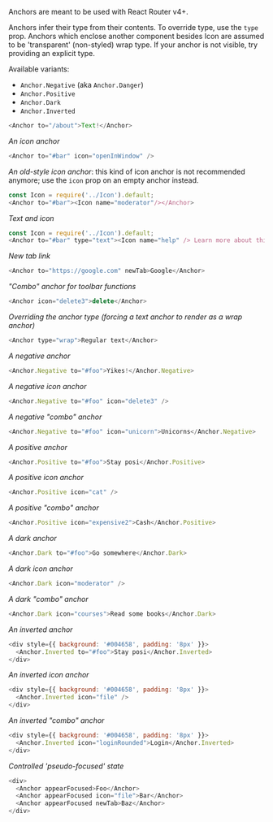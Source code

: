Anchors are meant to be used with React Router v4+.

Anchors infer their type from their contents. To override type, use the `type` prop. Anchors which enclose another component besides Icon are assumed to be 'transparent' (non-styled) wrap type. If your anchor is not visible, try providing an explicit type.

Available variants:

* `Anchor.Negative` (aka `Anchor.Danger`)
* `Anchor.Positive`
* `Anchor.Dark`
* `Anchor.Inverted`

```javascript
<Anchor to="/about">Text!</Anchor>
```

_An icon anchor_
```javascript
<Anchor to="#bar" icon="openInWindow" />
```

_An old-style icon anchor_: this kind of icon anchor is not recommended anymore; use the `icon` prop on an empty anchor instead.
```javascript
const Icon = require('../Icon').default;
<Anchor to="#bar"><Icon name="moderator"/></Anchor>
```

_Text and icon_
```javascript
const Icon = require('../Icon').default;
<Anchor to="#bar" type="text"><Icon name="help" /> Learn more about this</Anchor>
```

_New tab link_
```javascript
<Anchor to="https://google.com" newTab>Google</Anchor>
```

_"Combo" anchor for toolbar functions_
```javascript
<Anchor icon="delete3">delete</Anchor>
```

_Overriding the anchor type (forcing a text anchor to render as a wrap anchor)_
```javascript
<Anchor type="wrap">Regular text</Anchor>
```

_A negative anchor_
```javascript
<Anchor.Negative to="#foo">Yikes!</Anchor.Negative>
```

_A negative icon anchor_
```javascript
<Anchor.Negative to="#foo" icon="delete3" />
```

_A negative "combo" anchor_
```javascript
<Anchor.Negative to="#foo" icon="unicorn">Unicorns</Anchor.Negative>
```

_A positive anchor_
```javascript
<Anchor.Positive to="#foo">Stay posi</Anchor.Positive>
```

_A positive icon anchor_
```javascript
<Anchor.Positive icon="cat" />
```

_A positive "combo" anchor_
```javascript
<Anchor.Positive icon="expensive2">Cash</Anchor.Positive>
```

_A dark anchor_
```javascript
<Anchor.Dark to="#foo">Go somewhere</Anchor.Dark>
```

_A dark icon anchor_
```javascript
<Anchor.Dark icon="moderator" />
```

_A dark "combo" anchor_
```javascript
<Anchor.Dark icon="courses">Read some books</Anchor.Dark>
```

_An inverted anchor_
```javascript
<div style={{ background: '#004658', padding: '8px' }}>
  <Anchor.Inverted to="#foo">Stay posi</Anchor.Inverted>
</div>
```

_An inverted icon anchor_
```javascript
<div style={{ background: '#004658', padding: '8px' }}>
  <Anchor.Inverted icon="file" />
</div>
```

_An inverted "combo" anchor_
```javascript
<div style={{ background: '#004658', padding: '8px' }}>
  <Anchor.Inverted icon="loginRounded">Login</Anchor.Inverted>
</div>
```

_Controlled 'pseudo-focused' state_
```javascript
<div>
  <Anchor appearFocused>Foo</Anchor>
  <Anchor appearFocused icon="file">Bar</Anchor>
  <Anchor appearFocused newTab>Baz</Anchor>
</div>
```
